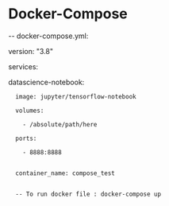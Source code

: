 # Docker-Compose

-- docker-compose.yml:



version: "3.8"

services:

  datascience-notebook:

      image: jupyter/tensorflow-notebook

      volumes:

        - /absolute/path/here

      ports:

        - 8888:8888


      container_name: compose_test
      
      
      -- To run docker file : docker-compose up



